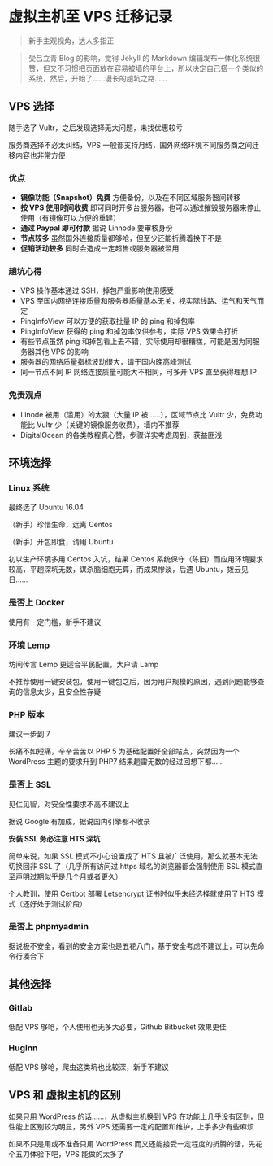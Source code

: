 # 虚拟主机至 VPS 迁移记录

> 新手主观视角，达人多指正



> 受吕立青 Blog 的影响，觉得 Jekyll 的 Markdown 编辑发布一体化系统很赞，但又不习惯把页面放在容易被墙的平台上，所以决定自己搭一个类似的系统，然后，开始了……漫长的趟坑之路……

## VPS 选择

随手选了 Vultr，之后发现选择无大问题，未找优惠较亏

服务商选择不必太纠结，VPS 一般都支持月结，国外网络环境不同服务商之间迁移内容也非常方便

### 优点

- **镜像功能（Snapshot）免费** 方便备份，以及在不同区域服务器间转移
- **按 VPS 使用时间收费** 即可同时开多台服务器，也可以通过摧毁服务器来停止使用（有镜像可以方便的重建）
- **通过 Paypal 即可付款** 据说 Linnode 要审核身份
- **节点较多** 虽然国外连接质量都够呛，但至少还能折腾着换下不是
- **促销活动较多** 同时会造成一定超售或服务器被滥用

### 趟坑心得

- VPS 操作基本通过 SSH，掉包严重影响使用感受
- VPS 至国内网络连接质量和服务器质量基本无关，视实际线路、运气和天气而定
- PingInfoView 可以方便的获取批量 IP 的 ping 和掉包率
- PingInfoView 获得的 ping 和掉包率仅供参考，实际 VPS 效果会打折
- 有些节点虽然 ping 和掉包看上去不错，实际使用却很糟糕，可能是因为同服务器其他 VPS 的影响
- 服务器的网络质量指标波动很大，请于国内晚高峰测试
- 同一节点不同 IP 网络连接质量可能大不相同，可多开 VPS 直至获得理想 IP

### 免责观点

- Linode 被用（滥用）的太狠（大量 IP 被……），区域节点比 Vultr 少，免费功能比 Vultr 少（关键的镜像服务收费），墙内不推荐
- DigitalOcean 的各类教程真心赞，步骤详实考虑周到，获益匪浅



## 环境选择

### Linux 系统

最终选了 Ubuntu 16.04

（新手）珍惜生命，远离 Centos

（新手）开包即食，请用 Ubuntu

初以生产环境多用 Centos 入坑，结果 Centos 系统保守（陈旧）而应用环境要求较高，平趟深坑无数，谋杀脑细胞无算，而成果惨淡，后遇 Ubuntu，拨云见日……

### 是否上 Docker	

使用有一定门槛，新手不建议

### 环境 Lemp

坊间传言 Lemp 更适合平民配置，大户请 Lamp

不推荐使用一键安装包，使用一键包之后，因为用户规模的原因，遇到问题能够查询的信息太少，且安全性存疑

### PHP 版本

建议一步到 7

长痛不如短痛，辛辛苦苦以 PHP 5 为基础配置好全部站点，突然因为一个 WordPress 主题的要求升到 PHP7 结果趟雷无数的经过回想下都……

### 是否上 SSL 

见仁见智，对安全性要求不高不建议上

据说 Google 有加成，据说国内引擎都不收录

**安装 SSL 务必注意 HTS 深坑** 

简单来说，如果 SSL 模式不小心设置成了 HTS 且被广泛使用，那么就基本无法切换回非 SSL 了（几乎所有访问过 https 域名的浏览器都会强制使用 SSL 模式直至声明过期似乎是几个月或者更久）

个人教训，使用 Certbot 部署 Letsencrypt 证书时似乎未经选择就使用了 HTS 模式（还好处于测试阶段）

### 是否上 phpmyadmin

据说极不安全，看到的安全方案也是五花八门，基于安全考虑不建议上，可以先命令行凑合下

## 其他选择

### Gitlab

低配 VPS 够呛，个人使用也无多大必要，Github Bitbucket 效果更佳

### Huginn

低配 VPS 够呛，爬虫这类坑也比较深，新手不建议

## VPS 和 虚拟主机的区别

如果只用 WordPress 的话……，从虚拟主机换到 VPS 在功能上几乎没有区别，但性能上区别较为明显，另外 VPS 还需要一定的配置和维护，上手多少有些麻烦

如果不只是用或不准备只用 WordPress 而又还能接受一定程度的折腾的话，先花个五刀体验下吧，VPS 能做的太多了